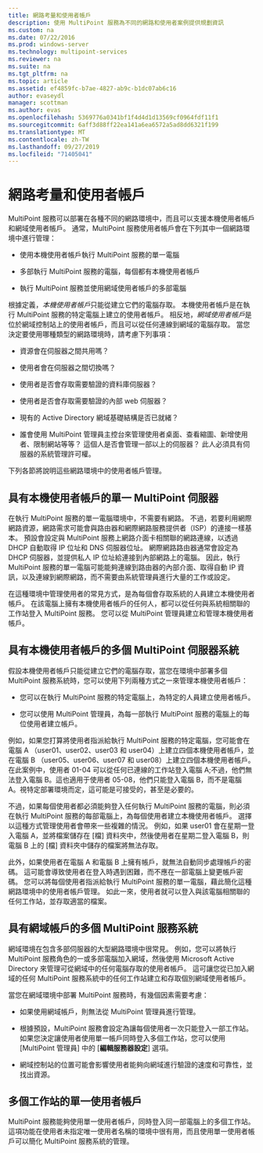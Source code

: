 ```yaml
---
title: 網路考量和使用者帳戶
description: 使用 MultiPoint 服務為不同的網路和使用者案例提供規劃資訊
ms.custom: na
ms.date: 07/22/2016
ms.prod: windows-server
ms.technology: multipoint-services
ms.reviewer: na
ms.suite: na
ms.tgt_pltfrm: na
ms.topic: article
ms.assetid: ef4859fc-b7ae-4827-ab9c-b1dc07ab6c16
author: evaseydl
manager: scottman
ms.author: evas
ms.openlocfilehash: 5369776a0341bf1f4d4d1d13569cf0964fdf11f1
ms.sourcegitcommit: 6aff3d88ff22ea141a6ea6572a5ad8dd6321f199
ms.translationtype: MT
ms.contentlocale: zh-TW
ms.lasthandoff: 09/27/2019
ms.locfileid: "71405041"
---
```

# <a name="network-considerations-and-user-accounts"></a>網路考量和使用者帳戶
MultiPoint 服務可以部署在各種不同的網路環境中，而且可以支援本機使用者帳戶和網域使用者帳戶。 通常，MultiPoint 服務使用者帳戶會在下列其中一個網路環境中進行管理：  
  
-   使用本機使用者帳戶執行 MultiPoint 服務的單一電腦  
  
-   多部執行 MultiPoint 服務的電腦，每個都有本機使用者帳戶  
  
-   執行 MultiPoint 服務並使用網域使用者帳戶的多部電腦

根據定義，*本機使用者帳戶*只能從建立它們的電腦存取。 本機使用者帳戶是在執行 MultiPoint 服務的特定電腦上建立的使用者帳戶。 相反地，*網域使用者帳戶*是位於網域控制站上的使用者帳戶，而且可以從任何連線到網域的電腦存取。 當您決定要使用哪種類型的網路環境時，請考慮下列事項：  
  
-   資源會在伺服器之間共用嗎？  
  
-   使用者會在伺服器之間切換嗎？  
  
-   使用者是否會存取需要驗證的資料庫伺服器？  
  
-   使用者是否會存取需要驗證的內部 web 伺服器？  
  
-   現有的 Active Directory 網域基礎結構是否已就緒？  
  
-   誰會使用 MultiPoint 管理員主控台來管理使用者桌面、查看縮圖、新增使用者、限制網站等等？ 這個人是否會管理一部以上的伺服器？ 此人必須具有伺服器的系統管理許可權。  
  
下列各節將說明這些網路環境中的使用者帳戶管理。  
  
## <a name="single-multipoint-server-with-local-user-accounts"></a>具有本機使用者帳戶的單一 MultiPoint 伺服器  
在執行 MultiPoint 服務的單一電腦環境中，不需要有網路。 不過，若要利用網際網路資源，網路需求可能會與路由器和網際網路服務提供者（ISP）的連接一樣基本。 預設會設定與 MultiPoint 服務上網路介面卡相關聯的網路連線，以透過 DHCP 自動取得 IP 位址和 DNS 伺服器位址。 網際網路路由器通常會設定為 DHCP 伺服器，並提供私人 IP 位址給連接到內部網路上的電腦。 因此，執行 MultiPoint 服務的單一電腦可能能夠連線到路由器的內部介面、取得自動 IP 資訊，以及連線到網際網路，而不需要由系統管理員進行大量的工作或設定。  
  
在這種環境中管理使用者的常見方式，是為每個會存取系統的人員建立本機使用者帳戶。 在該電腦上擁有本機使用者帳戶的任何人，都可以從任何與系統相關聯的工作站登入 MultiPoint 服務。 您可以從 MultiPoint 管理員建立和管理本機使用者帳戶。  
  
## <a name="multiple-multipoint-server-systems-with-local-user-accounts"></a>具有本機使用者帳戶的多個 MultiPoint 伺服器系統  
假設本機使用者帳戶只能從建立它們的電腦存取，當您在環境中部署多個 MultiPoint 服務系統時，您可以使用下列兩種方式之一來管理本機使用者帳戶：  
  
-   您可以在執行 MultiPoint 服務的特定電腦上，為特定的人員建立使用者帳戶。  
  
-   您可以使用 MultiPoint 管理員，為每一部執行 MultiPoint 服務的電腦上的每位使用者建立帳戶。  
  
例如，如果您打算將使用者指派給執行 MultiPoint 服務的特定電腦，您可能會在電腦 A （user01、user02、user03 和 user04）上建立四個本機使用者帳戶，並在電腦 B （user05、user06、user07 和 user08）上建立四個本機使用者帳戶。 在此案例中，使用者 01\-04 可以從任何已連線的工作站登入電腦 A;不過，他們無法登入電腦 B。這也適用于使用者 05\-08，他們只能登入電腦 B，而不是電腦 A。視特定部署環境而定，這可能是可接受的，甚至是必要的。  
  
不過，如果每個使用者都必須能夠登入任何執行 MultiPoint 服務的電腦，則必須在執行 MultiPoint 服務的每部電腦上，為每個使用者建立本機使用者帳戶。 選擇以這種方式管理使用者會帶來一些複雜的情況。 例如，如果 user01 會在星期一登入電腦 A，並將檔案儲存在 [檔] 資料夾中，然後使用者在星期二登入電腦 B，則電腦 B 上的 [檔] 資料夾中儲存的檔案將無法存取。  
  
此外，如果使用者在電腦 A 和電腦 B 上擁有帳戶，就無法自動同步處理帳戶的密碼。 這可能會導致使用者在登入時遇到困難，而不應在一部電腦上變更帳戶密碼。 您可以將每個使用者指派給執行 MultiPoint 服務的單一電腦，藉此簡化這種網路環境中的使用者帳戶管理。 如此一來，使用者就可以登入與該電腦相關聯的任何工作站，並存取適當的檔案。  
  
## <a name="multiple-multipoint-services-systems-with-domain-accounts"></a>具有網域帳戶的多個 MultiPoint 服務系統  
網域環境在包含多部伺服器的大型網路環境中很常見。 例如，您可以將執行 MultiPoint 服務角色的一或多部電腦加入網域，然後使用 Microsoft Active Directory 來管理可從網域中的任何電腦存取的使用者帳戶。 這可讓您從已加入網域的任何 MultiPoint 服務系統中的任何工作站建立和存取個別網域使用者帳戶。  
 
當您在網域環境中部署 MultiPoint 服務時，有幾個因素需要考慮：  
  
-   如果使用網域帳戶，則無法從 MultiPoint 管理員進行管理。  
  
-   根據預設，MultiPoint 服務會設定為讓每個使用者一次只能登入一部工作站。 如果您決定讓使用者使用單一帳戶同時登入多個工作站，您可以使用 [MultiPoint 管理員] 中的 [**編輯服務器設定**] 選項。  
  
-   網域控制站的位置可能會影響使用者能夠向網域進行驗證的速度和可靠性，並找出資源。  
  
## <a name="single-user-account-for-multiple-stations"></a>多個工作站的單一使用者帳戶  
MultiPoint 服務能夠使用單一使用者帳戶，同時登入同一部電腦上的多個工作站。 這項功能在使用者未指定唯一使用者名稱的環境中很有用，而且使用單一使用者帳戶可以簡化 MultiPoint 服務系統的管理。  
  

